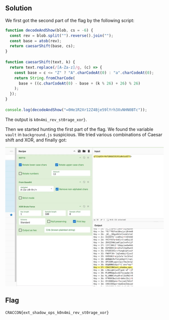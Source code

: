 ## Solution

We first got the second part of the flag by the following script:

```js
function decodeAndShow(blob, cs = -6) {
  const rev = blob.split("").reverse().join("");
  const base = atob(rev);
  return caesarShift(base, cs);
}

function caesarShift(text, k) {
  return text.replace(/[A-Za-z]/g, (c) => {
    const base = c <= "Z" ? "A".charCodeAt(0) : "a".charCodeAt(0);
    return String.fromCharCode(
      base + ((c.charCodeAt(0) - base + (k % 26) + 26) % 26)
    );
  });
}

console.log(decodeAndShow("=0He1R2Xr12Z4Bje59lYrh3XvNHN0BTc"));
```

The output is `k0n4mi_rev_st0rage_xor}`.

Then we started hunting the first part of the flag. We found the variable `vault` in `background.js` suspicious. We tried various combinations of Caesar shift and XOR, and finally got:

![1.png](1.png)

## Flag

```
CRACCON{ext_shadow_ops_k0n4mi_rev_st0rage_xor}
```
